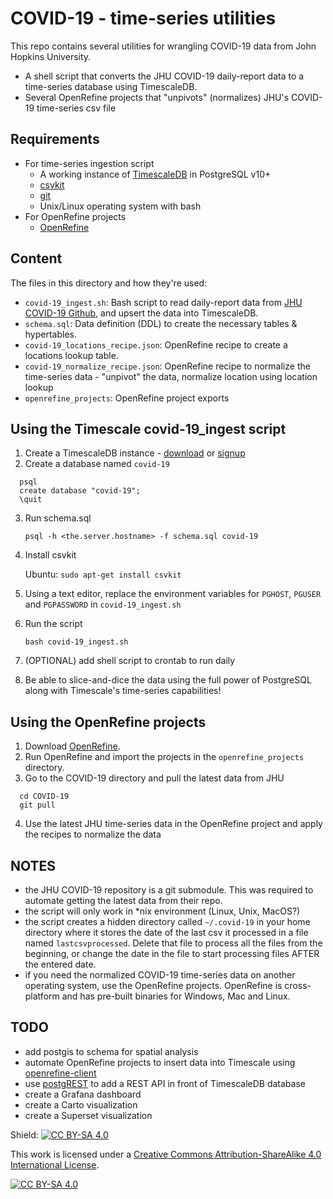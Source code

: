 # COVID-19 - time-series utilities

This repo contains several utilities for wrangling COVID-19 data from John Hopkins University.

* A shell script that converts the JHU COVID-19 daily-report data to a time-series database using TimescaleDB.
* Several OpenRefine projects that "unpivots" (normalizes) JHU's COVID-19 time-series csv file

## Requirements
* For time-series ingestion script
  - A working instance of [TimescaleDB](https://docs.timescale.com) in PostgreSQL v10+
  - [csvkit](https://csvkit.readthedocs.io/en/latest/)
  - [git](https://git-scm.com/)
  - Unix/Linux operating system with bash 
* For OpenRefine projects
	- [OpenRefine](http://openrefine.org)

## Content
The files in this directory and how they're used:

* `covid-19_ingest.sh`: Bash script to read daily-report data from [JHU COVID-19 Github](https://github.com/CSSEGISandData/COVID-19), and upsert the data into TimescaleDB.
* `schema.sql`: Data definition (DDL) to create the necessary tables & hypertables.
* `covid-19_locations_recipe.json`: OpenRefine recipe to create a locations lookup table.
* `covid-19_normalize_recipe.json`: OpenRefine recipe to normalize the time-series data - "unpivot" the data, normalize location using location lookup 
* `openrefine_projects`: OpenRefine project exports

## Using the Timescale covid-19_ingest script
1. Create a TimescaleDB instance - [download](https://docs.timescale.com/latest/getting-started/installation) or [signup](https://www.timescale.com/cloud-signup)
2. Create a database named `covid-19`

```
  psql
  create database "covid-19";
  \quit
```

3. Run schema.sql 

   `psql -h <the.server.hostname> -f schema.sql covid-19`
   
4. Install csvkit

    Ubuntu: `sudo apt-get install csvkit`

5. Using a text editor, replace the environment variables for `PGHOST`, `PGUSER` and `PGPASSWORD` in `covid-19_ingest.sh`

6. Run the script 

   `bash covid-19_ingest.sh`

7. (OPTIONAL) add shell script to crontab to run daily

8. Be able to slice-and-dice the data using the full power of PostgreSQL along with Timescale's time-series capabilities!

## Using the OpenRefine projects 
1. Download [OpenRefine](https://openrefine.org/download.html).
2. Run OpenRefine and import the projects in the `openrefine_projects` directory.
3. Go to the COVID-19 directory and pull the latest data from JHU

```
  cd COVID-19
  git pull
```

4. Use the latest JHU time-series data in the OpenRefine project and apply the recipes to normalize the data

## NOTES
 - the JHU COVID-19 repository is a git submodule. This was required to automate getting the latest data from their repo.
 - the script will only work in \*nix environment (Linux, Unix, MacOS?)
 - the script creates a hidden directory called `~/.covid-19` in your home directory where it stores the date of the last csv it processed in a file named `lastcsvprocessed`.  Delete that file to process all the files from the beginning, or change the date in the file to start processing files AFTER the entered date.  
 - if you need the normalized COVID-19 time-series data on another operating system, use the OpenRefine projects.  OpenRefine is cross-platform and has pre-built binaries for Windows, Mac and Linux.

## TODO
 - add postgis to schema for spatial analysis
 - automate OpenRefine projects to insert data into Timescale using [openrefine-client](https://github.com/opencultureconsulting/openrefine-client#download)
 - use [postgREST](http://postgrest.org) to add a REST API in front of TimescaleDB database
 - create a Grafana dashboard
 - create a Carto visualization
 - create a Superset visualization

Shield: [![CC BY-SA 4.0][cc-by-sa-shield]][cc-by-sa]

This work is licensed under a [Creative Commons Attribution-ShareAlike 4.0
International License][cc-by-sa].

[![CC BY-SA 4.0][cc-by-sa-image]][cc-by-sa]

[cc-by-sa]: http://creativecommons.org/licenses/by-sa/4.0/
[cc-by-sa-image]: https://licensebuttons.net/l/by-sa/4.0/88x31.png
[cc-by-sa-shield]: https://img.shields.io/badge/License-CC%20BY--SA%204.0-lightgrey.svg
